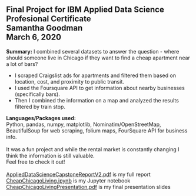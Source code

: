 <h2>Final Project for IBM Applied Data Science Profesional Certificate
<br>Samantha Goodman
<br>March 6, 2020
  </h2>

<b>Summary:</b>
I combined several datasets to answer the question - where should someone live in Chicago if they want to find a cheap apartment near a lot of bars?
<ul>
  <li>I scraped Craigslist ads for apartments and filtered them based on location, cost, and proximity to public transit.</li>
  <li>I used the Foursquare API to get information about nearby businesses (specifically bars).</li>
  <li>Then I combined the information on a map and analyzed the results filtered by train stop.</li></ul>
<b>Languages/Packages used:</b>
<br>Python, pandas, numpy, matplotlib, Nominatim/OpenStreetMap, BeautifulSoup for web scraping, folium maps, FourSquare API for business info.
<br><br>It was a fun project and while the rental market is constantly changing I think the information is still valuable.
<br>Feel free to check it out!
<br>
<br>
<a href="https://github.com/sjegoodman/IBM-Data-Science/blob/master/AppliedDataScienceCapstoneReportV2.pdf">AppliedDataScienceCapstoneReportV2.pdf</a> is my full report
<br><a href="https://github.com/sjegoodman/IBM-Data-Science/blob/master/CheapChicagoLiving.ipynb">CheapChicagoLiving.ipynb</a> is my Jupyter notebook
<br><a href="https://github.com/sjegoodman/IBM-Data-Science/blob/master/CheapChicagoLivingPresentation.pdf">CheapChicagoLivingPresentation.pdf</a> is my final presentation slides
